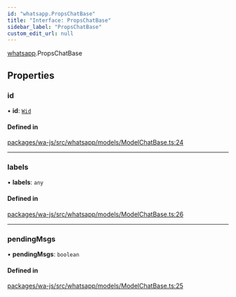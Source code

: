 ```yaml
---
id: "whatsapp.PropsChatBase"
title: "Interface: PropsChatBase"
sidebar_label: "PropsChatBase"
custom_edit_url: null
---
```


[whatsapp](../namespaces/whatsapp.md).PropsChatBase

## Properties

### id

• **id**: [`Wid`](../classes/whatsapp.Wid.md)

#### Defined in

[packages/wa-js/src/whatsapp/models/ModelChatBase.ts:24](https://github.com/wppconnect-team/wa-js/blob/main/src/whatsapp/models/ModelChatBase.ts#L24)

___

### labels

• **labels**: `any`

#### Defined in

[packages/wa-js/src/whatsapp/models/ModelChatBase.ts:26](https://github.com/wppconnect-team/wa-js/blob/main/src/whatsapp/models/ModelChatBase.ts#L26)

___

### pendingMsgs

• **pendingMsgs**: `boolean`

#### Defined in

[packages/wa-js/src/whatsapp/models/ModelChatBase.ts:25](https://github.com/wppconnect-team/wa-js/blob/main/src/whatsapp/models/ModelChatBase.ts#L25)
